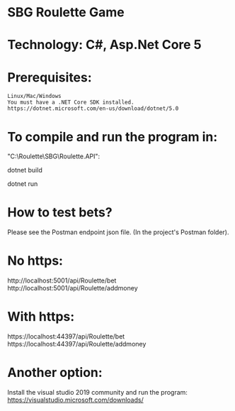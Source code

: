 # SBG Roulette Game

# Technology: C#, Asp.Net Core 5

# Prerequisites:
	Linux/Mac/Windows
	You must have a .NET Core SDK installed.
	https://dotnet.microsoft.com/en-us/download/dotnet/5.0

# To compile and run the program in:

"C:\Roulette\SBG\Roulette.API":

dotnet build


dotnet run


# How to test bets?
Please see the Postman endpoint json file. (In the project's Postman folder).

# No https:
http://localhost:5001/api/Roulette/bet
http://localhost:5001/api/Roulette/addmoney

# With https:
https://localhost:44397/api/Roulette/bet
https://localhost:44397/api/Roulette/addmoney

# Another option:
Install the visual studio 2019 community and run the program:
https://visualstudio.microsoft.com/downloads/
